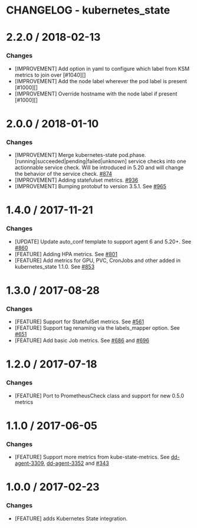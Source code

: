 # CHANGELOG - kubernetes_state

2.2.0 / 2018-02-13
==================
### Changes

* [IMPROVEMENT] Add option in yaml to configure which label from KSM metrics to join over [#1040][]
* [IMPROVEMENT] Add the node label wherever the pod label is present [#1000][]
* [IMPROVEMENT] Override hostname with the node label if present [#1000][]

2.0.0 / 2018-01-10
==================
### Changes

* [IMPROVEMENT] Merge kubernetes-state pod.phase.[running|succeeded|pending|failed|unknown] service checks into one actionnable service check. Will be introduced in 5.20 and will change the behavior of the service check. [#874][]
* [IMPROVEMENT] Adding statefulset metrics. [#936][]
* [IMPROVEMENT] Bumping protobuf to version 3.5.1. See [#965][]

1.4.0 / 2017-11-21
==================
### Changes

* [UPDATE] Update auto_conf template to support agent 6 and 5.20+. See [#860][]
* [FEATURE] Adding HPA metrics. See [#801][]
* [FEATURE] Add metrics for GPU, PVC, CronJobs and other added in kubernetes_state 1.1.0. See [#853][]

1.3.0 / 2017-08-28
==================

### Changes

* [FEATURE] Support for StatefulSet metrics. See [#561][]
* [FEATURE] Support tag renaming via the labels_mapper option. See [#651][]
* [FEATURE] Add basic Job metrics. See [#686][] and [#696][]

1.2.0 / 2017-07-18
==================

### Changes

* [FEATURE] Port to PrometheusCheck class and support for new 0.5.0 metrics

1.1.0 / 2017-06-05
==================

### Changes

* [FEATURE] Support more metrics from kube-state-metrics. See [dd-agent-3309](https://github.com/DataDog/dd-agent/pull/3309), [dd-agent-3352](https://github.com/DataDog/dd-agent/pull/3352) and [#343][]

1.0.0 / 2017-02-23
==================

### Changes

* [FEATURE] adds Kubernetes State integration.

<!--- The following link definition list is generated by PimpMyChangelog --->
[#343]: https://github.com/DataDog/integrations-core/issues/343
[#561]: https://github.com/DataDog/integrations-core/issues/561
[#651]: https://github.com/DataDog/integrations-core/issues/651
[#686]: https://github.com/DataDog/integrations-core/issues/686
[#696]: https://github.com/DataDog/integrations-core/issues/696
[#801]: https://github.com/DataDog/integrations-core/issues/801
[#853]: https://github.com/DataDog/integrations-core/issues/853
[#860]: https://github.com/DataDog/integrations-core/issues/860
[#874]: https://github.com/DataDog/integrations-core/issues/874
[#936]: https://github.com/DataDog/integrations-core/issues/936
[#965]: https://github.com/DataDog/integrations-core/issues/965
